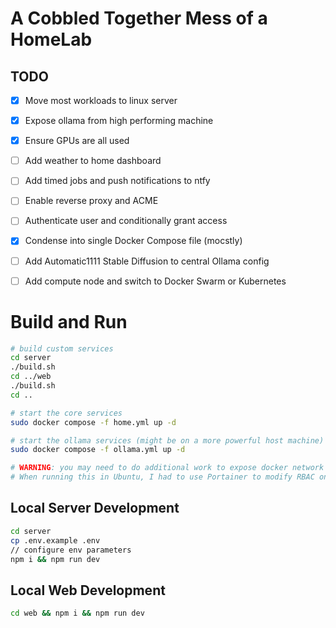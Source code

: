 # A Cobbled Together Mess of a HomeLab

## TODO 

- [x] Move most workloads to linux server
- [x] Expose ollama from high performing machine
- [x] Ensure GPUs are all used
- [ ] Add weather to home dashboard
- [ ] Add timed jobs and push notifications to ntfy
- [ ] Enable reverse proxy and ACME
- [ ] Authenticate user and conditionally grant access
- [x] Condense into single Docker Compose file (mocstly)
- [ ] Add Automatic1111 Stable Diffusion to central Ollama config
- [ ] Add compute node and switch to Docker Swarm or Kubernetes


# Build and Run

```bash
# build custom services
cd server
./build.sh
cd ../web
./build.sh
cd ..

# start the core services
sudo docker compose -f home.yml up -d

# start the ollama services (might be on a more powerful host machine)
sudo docker compose -f ollama.yml up -d

# WARNING: you may need to do additional work to expose docker network to home network
# When running this in Ubuntu, I had to use Portainer to modify RBAC on network to public.
```


## Local Server Development
```bash
cd server
cp .env.example .env
// configure env parameters
npm i && npm run dev
```

## Local Web Development
```bash
cd web && npm i && npm run dev
```